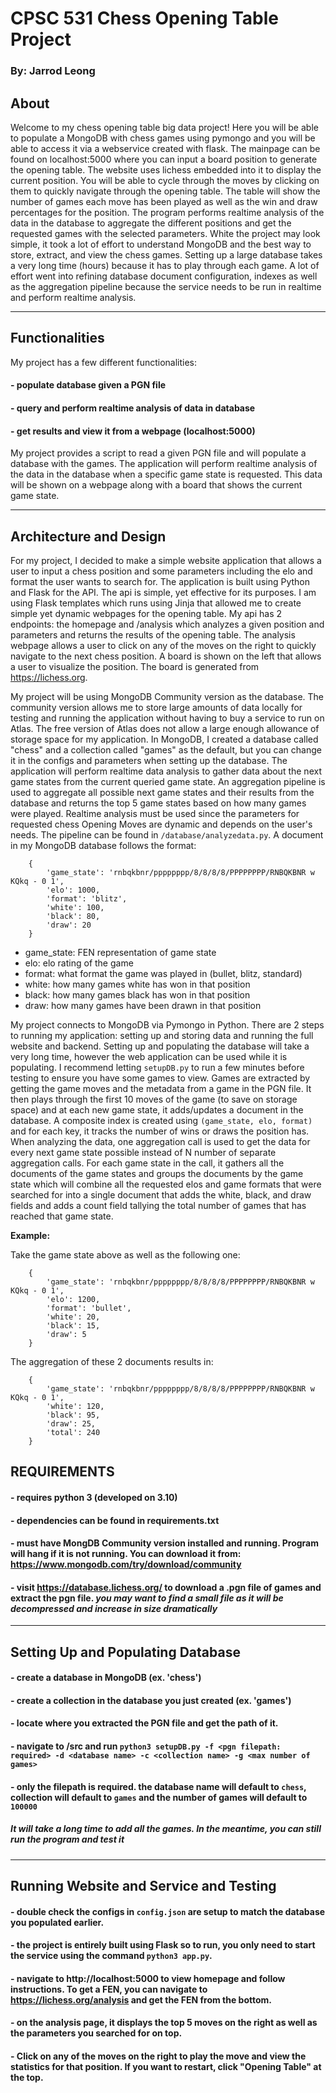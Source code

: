 # CPSC 531 Chess Opening Table Project

### By: Jarrod Leong

## About
Welcome to my chess opening table big data project!  Here you will be able to populate a MongoDB with chess games using pymongo and you will be able to access it via a webservice
created with flask. The mainpage can be found on localhost:5000 where you can input a board position to generate the opening table. The website uses lichess embedded into it to 
display the current position. You will be able to cycle through the moves by clicking on them to quickly navigate through the opening table.  The table will show the number of games
each move has been played as well as the win and draw percentages for the position. The program performs realtime analysis of the data in the database to aggregate the different positions and get the requested games with the selected parameters. White the project may look simple, it took a lot of effort to understand MongoDB and the best way to store, extract, and view the chess games. Setting up a large database takes a very long time (hours) because it has to play through each game. A lot of effort went into refining database document configuration, indexes as well as the aggregation pipeline because the service needs to be run in realtime and perform realtime analysis.  

---

## Functionalities
My project has a few different functionalities:
#### - populate database given a PGN file
#### - query and perform realtime analysis of data in database
#### - get results and view it from a webpage (localhost:5000)

My project provides a script to read a given PGN file and will populate a database with the games.  The application will perform realtime analysis of the data in the database when a specific game state is requested.  This data will be shown on a webpage along with a board that shows the current game state. 

---

## Architecture and Design
For my project, I decided to make a simple website application that allows a user to input a chess position and some parameters including the elo and format the user wants to search
for.  The application is built using Python and Flask for the API.  The api is simple, yet effective for its purposes.  I am using Flask templates which runs using Jinja that allowed me to create simple yet dynamic webpages for the opening table. My api has 2 endpoints: the homepage and /analysis which analyzes a given position and parameters and returns the results of the opening table. The analysis webpage allows a user to click on any of the moves on the right to quickly navigate to the next chess position.  A board is shown on the left that allows a user to visualize the position. The board is generated from https://lichess.org. 

My project will be using MongoDB Community version as the database. The community version allows me to store large amounts of data locally for testing and running the application without having to buy a service to run on Atlas. The free version of Atlas does not allow a large enough allowance of storage space for my application. In MongoDB, I created a database called "chess" and a collection called "games" as the default, but you can change it in the configs and parameters when setting up the database. The application will perform realtime data analysis to gather data about the next game states from the current queried game state. An aggregation pipeline is used to aggregate all possible next game states and their results from the database and returns the top 5 game states based on how many games were played. Realtime analysis must be used since the parameters for requested chess Opening Moves are dynamic and depends on the user's needs.  The pipeline can be found in `/database/analyzedata.py`. A document in my MongoDB database follows the format: 

```
    {
        'game_state': 'rnbqkbnr/pppppppp/8/8/8/8/PPPPPPPP/RNBQKBNR w KQkq - 0 1',
        'elo': 1000,
        'format': 'blitz',
        'white': 100,
        'black': 80,
        'draw': 20
    }
```
- game_state: FEN representation of game state
- elo: elo rating of the game
- format: what format the game was played in (bullet, blitz, standard)
- white: how many games white has won in that position
- black: how many games black has won in that position
- draw: how many games have been drawn in that position

My project connects to MongoDB via Pymongo in Python. There are 2 steps to running my application: setting up and storing data and running the full website and backend. Setting up and populating the database will take a very long time, however the web application can be used while it is populating. I recommend letting `setupDB.py` to run a few minutes before testing to ensure you have some games to view. Games are extracted by getting the game moves and the metadata from a game in the PGN file.  It then plays through the first 10 moves of the game (to save on storage space) and at each new game state, it adds/updates a document in the database.  A composite index is created using `(game_state, elo, format)` and for each key, it tracks the number of wins or draws the position has. When analyzing the data, one aggregation call is used to get the data for every next game state possible instead of N number of separate aggregation calls.  For each game state in the call, it gathers all the documents of the game states and groups the documents by the game state which will combine all the requested elos and game formats that were searched for into a single document that adds the white, black, and draw fields and adds a count field tallying the total number of games that has reached that game state.

**Example:**

Take the game state above as well as the following one:

```
    {
        'game_state': 'rnbqkbnr/pppppppp/8/8/8/8/PPPPPPPP/RNBQKBNR w KQkq - 0 1',
        'elo': 1200,
        'format': 'bullet',
        'white': 20,
        'black': 15,
        'draw': 5
    }
```

The aggregation of these 2 documents results in:

```
    {
        'game_state': 'rnbqkbnr/pppppppp/8/8/8/8/PPPPPPPP/RNBQKBNR w KQkq - 0 1',
        'white': 120,
        'black': 95,
        'draw': 25,
        'total': 240
    }
```

## REQUIREMENTS
#### - requires python 3 (developed on 3.10)
#### - dependencies can be found in requirements.txt
#### - must have MongDB Community version installed and running.  Program will hang if it is not running. You can download it from: https://www.mongodb.com/try/download/community
#### - visit https://database.lichess.org/ to download a .pgn file of games and extract the pgn file. *you may want to find a small file as it will be decompressed and increase in size dramatically*

---

## Setting Up and Populating Database
#### - create a database in MongoDB (ex. 'chess')
#### - create a collection in the database you just created (ex. 'games')
#### - locate where you extracted the PGN file and get the path of it.
#### - navigate to /src and run `python3 setupDB.py -f <pgn filepath: required> -d <database name> -c <collection name> -g <max number of games>`
#### - only the filepath is required. the database name will default to `chess`, collection will default to `games` and the number of games will default to `100000`
##### *It will take a long time to add all the games.  In the meantime, you can still run the program and test it*

---

## Running Website and Service and Testing
#### - double check the configs in `config.json` are setup to match the database you populated earlier.
#### - the project is entirely built using Flask so to run, you only need to start the service using the command `python3 app.py`.
#### - navigate to http://localhost:5000 to view homepage and follow instructions.  To get a FEN, you can navigate to https://lichess.org/analysis and get the FEN from the bottom.
#### - on the analysis page, it displays the top 5 moves on the right as well as the parameters you searched for on top.
#### - Click on any of the moves on the right to play the move and view the statistics for that position. If you want to restart, click "Opening Table" at the top.